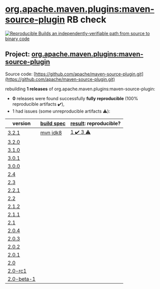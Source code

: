 [org.apache.maven.plugins:maven-source-plugin](https://search.maven.org/artifact/org.apache.maven.plugins/maven-source-plugin/) RB check
=======

[![Reproducible Builds](https://reproducible-builds.org/images/logos/rb.svg) an independently-verifiable path from source to binary code](https://reproducible-builds.org/)

## Project: [org.apache.maven.plugins:maven-source-plugin](https://search.maven.org/artifact/org.apache.maven.plugins/maven-source-plugin/)

Source code: [https://github.com/apache/maven-source-plugin.git](https://github.com/apache/maven-source-plugin.git)

rebuilding **1 releases** of org.apache.maven.plugins:maven-source-plugin:
- **0** releases were found successfully **fully reproducible** (100% reproducible artifacts :heavy_check_mark:),
- 1 had issues (some unreproducible artifacts :warning:):

| version | [build spec](BUILDSPEC.md) | [result](https://reproducible-builds.org/docs/jvm/): reproducible? |
| -- | --------- | ------ |
| [3.2.1](https://search.maven.org/artifact/org.apache.maven.plugins/maven-source-plugin/3.2.1/pom) | [mvn jdk8](maven-source-plugin-3.2.1.buildspec) | [1 :heavy_check_mark:  3 :warning:](maven-source-plugin-3.2.1.buildcompare) |
| [3.2.0](https://search.maven.org/artifact/org.apache.maven.plugins/maven-source-plugin/3.2.0/pom) | | |
| [3.1.0](https://search.maven.org/artifact/org.apache.maven.plugins/maven-source-plugin/3.1.0/pom) | | |
| [3.0.1](https://search.maven.org/artifact/org.apache.maven.plugins/maven-source-plugin/3.0.1/pom) | | |
| [3.0.0](https://search.maven.org/artifact/org.apache.maven.plugins/maven-source-plugin/3.0.0/pom) | | |
| [2.4](https://search.maven.org/artifact/org.apache.maven.plugins/maven-source-plugin/2.4/pom) | | |
| [2.3](https://search.maven.org/artifact/org.apache.maven.plugins/maven-source-plugin/2.3/pom) | | |
| [2.2.1](https://search.maven.org/artifact/org.apache.maven.plugins/maven-source-plugin/2.2.1/pom) | | |
| [2.2](https://search.maven.org/artifact/org.apache.maven.plugins/maven-source-plugin/2.2/pom) | | |
| [2.1.2](https://search.maven.org/artifact/org.apache.maven.plugins/maven-source-plugin/2.1.2/pom) | | |
| [2.1.1](https://search.maven.org/artifact/org.apache.maven.plugins/maven-source-plugin/2.1.1/pom) | | |
| [2.1](https://search.maven.org/artifact/org.apache.maven.plugins/maven-source-plugin/2.1/pom) | | |
| [2.0.4](https://search.maven.org/artifact/org.apache.maven.plugins/maven-source-plugin/2.0.4/pom) | | |
| [2.0.3](https://search.maven.org/artifact/org.apache.maven.plugins/maven-source-plugin/2.0.3/pom) | | |
| [2.0.2](https://search.maven.org/artifact/org.apache.maven.plugins/maven-source-plugin/2.0.2/pom) | | |
| [2.0.1](https://search.maven.org/artifact/org.apache.maven.plugins/maven-source-plugin/2.0.1/pom) | | |
| [2.0](https://search.maven.org/artifact/org.apache.maven.plugins/maven-source-plugin/2.0/pom) | | |
| [2.0-rc1](https://search.maven.org/artifact/org.apache.maven.plugins/maven-source-plugin/2.0-rc1/pom) | | |
| [2.0-beta-1](https://search.maven.org/artifact/org.apache.maven.plugins/maven-source-plugin/2.0-beta-1/pom) | | |
